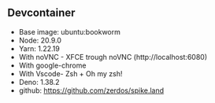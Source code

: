 ## Devcontainer

- Base image: ubuntu:bookworm
- Node: 20.9.0
- Yarn: 1.22.19
- With noVNC - XFCE trough noVNC (http://localhost:6080)
- With google-chrome
- With Vscode- Zsh + Oh my zsh!
- Deno: 1.38.2
- github: https://github.com/zerdos/spike.land
